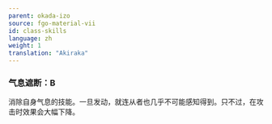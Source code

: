 ```yaml
---
parent: okada-izo
source: fgo-material-vii
id: class-skills
language: zh
weight: 1
translation: "Akiraka"
---
```


### 气息遮断：B

消除自身气息的技能。一旦发动，就连从者也几乎不可能感知得到。只不过，在攻击时效果会大幅下降。
